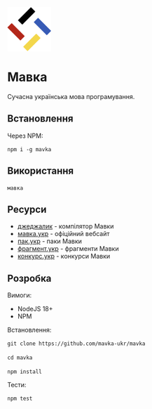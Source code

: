 <img src="./assets/logo.png" width="100" height="100" /> 

# Мавка

Сучасна українська мова програмування.

## Встановлення

Через NPM:

```shell
npm i -g mavka
```

## Використання

```shell
мавка
```

## Ресурси

- [джеджалик](https://gitlab.diia.dev/mavka/jejalyk) - компілятор Мавки
- [мавка.укр](https://мавка.укр) - офіційний вебсайт
- [пак.укр](https://пак.укр) - паки Мавки
- [фрагмент.укр](https://фрагмент.укр) - фрагменти Мавки
- [конкурс.укр](https://конкурс.укр) - конкурси Мавки

## Розробка

Вимоги:

- NodeJS 18+
- NPM

Встановлення:

```shell
git clone https://github.com/mavka-ukr/mavka

cd mavka

npm install
```

Тести:

```shell
npm test
```